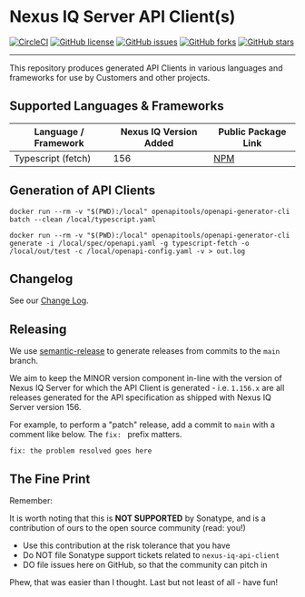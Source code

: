 <!--

    Copyright 2019-Present Sonatype Inc.

    Licensed under the Apache License, Version 2.0 (the "License");
    you may not use this file except in compliance with the License.
    You may obtain a copy of the License at

        http://www.apache.org/licenses/LICENSE-2.0

    Unless required by applicable law or agreed to in writing, software
    distributed under the License is distributed on an "AS IS" BASIS,
    WITHOUT WARRANTIES OR CONDITIONS OF ANY KIND, either express or implied.
    See the License for the specific language governing permissions and
    limitations under the License.

-->

# Nexus IQ Server API Client(s)

[![CircleCI](https://circleci.com/gh/sonatype-nexus-community/nexus-iq-api-cleint/tree/main.svg?style=svg)](https://circleci.com/gh/sonatype-nexus-community/nexus-iq-api-cleint/tree/main)
[![GitHub license](https://img.shields.io/github/license/sonatype-nexus-community/nexus-iq-api-cleint)](https://github.com/sonatype-nexus-community/nexus-iq-api-cleint/blob/main/LICENSE)
[![GitHub issues](https://img.shields.io/github/issues/sonatype-nexus-community/nexus-iq-api-cleint)](https://github.com/sonatype-nexus-community/nexus-iq-api-cleint/issues)
[![GitHub forks](https://img.shields.io/github/forks/sonatype-nexus-community/nexus-iq-api-cleint)](https://github.com/sonatype-nexus-community/nexus-iq-api-cleint/network)
[![GitHub stars](https://img.shields.io/github/stars/sonatype-nexus-community/nexus-iq-api-cleint)](https://github.com/sonatype-nexus-community/nexus-iq-api-cleint/stargazers)

----

This repository produces generated API Clients in various languages and frameworks for use by Customers and other projects.

## Supported Languages & Frameworks

| Language / Framework | Nexus IQ Version Added | Public Package Link |
| -------------------- | ---------------------- | ------------------- |
| Typescript (fetch)   | 156 | [NPM](https://www.npmjs.com/package/@sonatype/nexus-iq-api-client) |

## Generation of API Clients

```
docker run --rm -v "$(PWD):/local" openapitools/openapi-generator-cli batch --clean /local/typescript.yaml

docker run --rm -v "$(PWD):/local" openapitools/openapi-generator-cli generate -i /local/spec/openapi.yaml -g typescript-fetch -o /local/out/test -c /local/openapi-config.yaml -v > out.log
```

## Changelog

See our [Change Log](./CHANGELOG.md).

## Releasing

We use [semantic-release](https://python-semantic-release.readthedocs.io/en/latest/) to generate releases
from commits to the `main` branch.

We aim to keep the MINOR version component in-line with the version of Nexus IQ Server for which the API Client is generated - i.e. `1.156.x` are all releases generated for the API specification as shipped with Nexus IQ Server version 156.

For example, to perform a "patch" release, add a commit to `main` with a comment like below. The `fix: ` prefix matters.

```
fix: the problem resolved goes here
```

## The Fine Print

Remember:

It is worth noting that this is **NOT SUPPORTED** by Sonatype, and is a contribution of ours to the open source
community (read: you!)

* Use this contribution at the risk tolerance that you have
* Do NOT file Sonatype support tickets related to `nexus-iq-api-client`
* DO file issues here on GitHub, so that the community can pitch in

Phew, that was easier than I thought. Last but not least of all - have fun!
